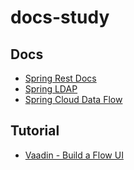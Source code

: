 # docs-study

## Docs

- [Spring Rest Docs](./spring-rest-docs/)
- [Spring LDAP](./spring-ldap)
- [Spring Cloud Data Flow](./spring-cloud-data-flow)

## Tutorial

- [Vaadin - Build a Flow UI](./tutorial/vaadin/build-a-flow-ui)
